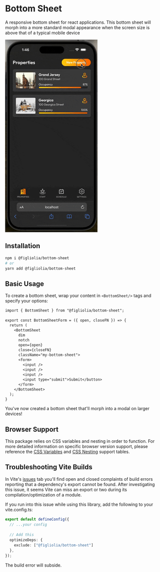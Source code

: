 # Bottom Sheet
A responsive bottom sheet for react applications. This bottom sheet will morph into a more standard modal appearance when the screen size is above that of a typical mobile device

![Poster Demo](media/demo.gif "Demo")

## Installation
```bash
npm i @figliolia/bottom-sheet
# or
yarn add @figliolia/bottom-sheet
```

## Basic Usage
To create a bottom sheet, wrap your content in `<BottomSheet/>` tags and specify your options:
```tsx
import { BottomSheet } from "@figliolia/bottom-sheet";

export const BottomSheetForm = ({ open, closeFN }) => {
  return (
    <BottomSheet 
      dim 
      notch 
      open={open}
      close={closeFN}
      className="my-bottom-sheet">
      <form>
        <input />
        <input />
        <input />
        <input type="submit">Submit</button>
      </form>
    </BottomSheet>
  );
}
```
You've now created a bottom sheet that'll morph into a modal on larger devices!

## Browser Support
This package relies on CSS variables and nesting in order to function. For more detailed information on specific browser version support, please reference the [CSS Variables](https://caniuse.com/css-variables) and [CSS Nesting](https://caniuse.com/?search=css%20nesting) support tables.

## Troubleshooting Vite Builds
In Vite's [issues](https://github.com/vitejs/vite/issues) tab you'll find open and closed complaints of build errors reporting that a dependency's export cannot be found. After investigating this issue, it seems Vite can miss an export or two during its compilation/optimization of a module.

If you run into this issue while using this library, add the following to your vite.config.ts:
```typescript
export default defineConfig({
  // ...your config

  // Add this 
  optimizeDeps: {
    exclude: ["@figliolia/bottom-sheet"]
  },
});
```

The build error will subside.